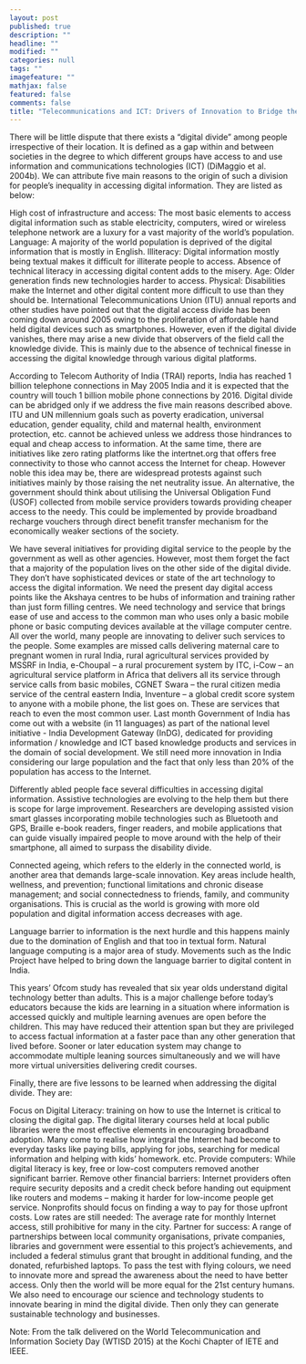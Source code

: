 ```yaml
---
layout: post
published: true
description: ""
headline: ""
modified: ""
categories: null
tags: ""
imagefeature: ""
mathjax: false
featured: false
comments: false
title: "Telecommunications and ICT: Drivers of Innovation to Bridge the Digital Divide"
---
```


There will be little dispute that there exists a “digital divide” among people irrespective of their location. It is defined as a gap within and between societies in the degree to which different groups have access to and use information and communications technologies (ICT) (DiMaggio et al. 2004b). We can attribute five main reasons to the origin of such a division for people’s inequality in accessing digital information. They are listed as below:

High cost of infrastructure and access: The most basic elements to access digital information such as stable electricity, computers, wired or wireless telephone network are a luxury for a vast majority of the world’s population.
Language: A majority of the world population is deprived of the digital information that is mostly in English.
Illiteracy: Digital information mostly being textual makes it difficult for illiterate people to access. Absence of technical literacy in accessing digital content adds to the misery.
Age: Older generation finds new technologies harder to access.
Physical: Disabilities make the Internet and other digital content more difficult to use than they should be.
International Telecommunications Union (ITU) annual reports and other studies have pointed out that the digital access divide has been coming down around 2005 owing to the proliferation of affordable hand held digital devices such as smartphones. However, even if the digital divide vanishes, there may arise a new divide that observers of the field call the knowledge divide. This is mainly due to the absence of technical finesse in accessing the digital knowledge through various digital platforms.

According to Telecom Authority of India (TRAI) reports, India has reached 1 billion telephone connections in May 2005 India and it is expected that the country will touch 1 billion mobile phone connections by 2016. Digital divide can be abridged only if we address the five main reasons described above. ITU and UN millennium goals such as poverty eradication, universal education, gender equality, child and maternal health, environment protection, etc. cannot be achieved unless we address those hindrances to equal and cheap access to information. At the same time, there are initiatives like zero rating platforms like the intertnet.org that offers free connectivity to those who cannot access the Internet for cheap. However noble this idea may be, there are widespread protests against such initiatives mainly by those raising the net neutrality issue. An alternative, the government should think about utilising the Universal Obligation Fund (USOF) collected from mobile service providers towards providing cheaper access to the needy. This could be implemented by provide broadband recharge vouchers through direct benefit transfer mechanism for the economically weaker sections of the society.

We have several initiatives for providing digital service to the people by the government as well as other agencies. However, most them forget the fact that a majority of the population lives on the other side of the digital divide. They don’t have sophisticated devices or state of the art technology to access the digital information. We need the present day digital access points like the Akshaya centres to be hubs of information and training rather than just form filling centres. We need technology and service that brings ease of use and access to the common man who uses only a basic mobile phone or basic computing devices available at the village computer centre. All over the world, many people are innovating to deliver such services to the people. Some examples are missed calls delivering maternal care to pregnant women in rural India, rural agricultural services provided by MSSRF in India, e-Choupal – a rural procurement system by ITC, i-Cow – an agricultural service platform in Africa that delivers all its service through service calls from basic mobiles, CGNET Swara – the rural citizen media service of the central eastern India, Inventure – a global credit score system to anyone with a mobile phone, the list goes on. These are services that reach to even the most common user. Last month Government of India has come out with a website (in 11 languages) as part of the national level initiative - India Development Gateway (InDG), dedicated for providing information / knowledge and ICT based knowledge products and services in the domain of social development. We still need more innovation in India considering our large population and the fact that only less than 20% of the population has access to the Internet.

Differently abled people face several difficulties in accessing digital information. Assistive technologies are evolving to the help them but there is scope for large improvement. Researchers are developing assisted vision smart glasses incorporating mobile technologies such as Bluetooth and GPS, Braille e-book readers, finger readers, and mobile applications that can guide visually impaired people to move around with the help of their smartphone, all aimed to surpass the disability divide.

Connected ageing, which refers to the elderly in the connected world, is another area that demands large-scale innovation. Key areas include health, wellness, and prevention; functional limitations and chronic disease management; and social connectedness to friends, family, and community organisations. This is crucial as the world is growing with more old population and digital information access decreases with age.

Language barrier to information is the next hurdle and this happens mainly due to the domination of English and that too in textual form. Natural language computing is a major area of study. Movements such as the Indic Project have helped to bring down the language barrier to digital content in India.

This years’ Ofcom study has revealed that six year olds understand digital technology better than adults. This is a major challenge before today’s educators because the kids are learning in a situation where information is accessed quickly and multiple learning avenues are open before the children. This may have reduced their attention span but they are privileged to access factual information at a faster pace than any other generation that lived before. Sooner or later education system may change to accommodate multiple leaning sources simultaneously and we will have more virtual universities delivering credit courses.

Finally, there are five lessons to be learned when addressing the digital divide. They are:

Focus on Digital Literacy: training on how to use the Internet is critical to closing the digital gap. The digital literary courses held at local public libraries were the most effective elements in encouraging broadband adoption. Many come to realise how integral the Internet had become to everyday tasks like paying bills, applying for jobs, searching for medical information and helping with kids’ homework. etc.
Provide computers: While digital literacy is key, free or low-cost computers removed another significant barrier.
Remove other financial barriers: Internet providers often require security deposits and a credit check before handing out equipment like routers and modems – making it harder for low-income people get service. Nonprofits should focus on finding a way to pay for those upfront costs.
Low rates are still needed: The average rate for monthly Internet access, still prohibitive for many in the city.
Partner for success: A range of partnerships between local community organisations, private companies, libraries and government were essential to this project’s achievements, and included a federal stimulus grant that brought in additional funding, and the donated, refurbished laptops.
To pass the test with flying colours, we need to innovate more and spread the awareness about the need to have better access. Only then the world will be more equal for the 21st century humans. We also need to encourage our science and technology students to innovate bearing in mind the digital divide. Then only they can generate sustainable technology and businesses.

Note: From the talk delivered on the World Telecommunication and Information Society Day (WTISD 2015) at the Kochi Chapter of IETE and IEEE.
